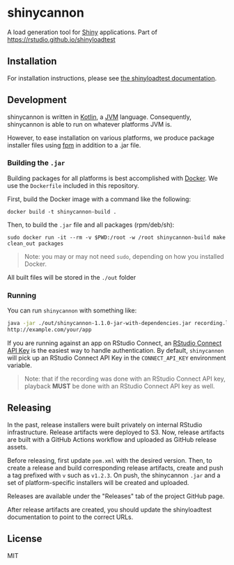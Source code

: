 # shinycannon

A load generation tool for [Shiny](https://shiny.rstudio.com/) applications. Part of https://rstudio.github.io/shinyloadtest

## Installation

For installation instructions, please see [the shinyloadtest documentation](https://rstudio.github.io/shinyloadtest).

## Development

shinycannon is written in [Kotlin][kotlin], a [JVM][jvm] language. Consequently,
shinycannon is able to run on whatever platforms JVM is.

However, to ease installation on various platforms, we produce package installer
files using [fpm][fpm] in addition to a .jar file.

### Building the `.jar`

Building packages for all platforms is best accomplished with [Docker][docker].
We use the `Dockerfile` included in this repository.

First, build the Docker image with a command like the following:

```
docker build -t shinycannon-build .
```

Then, to build the `.jar` file and all packages (rpm/deb/sh):

```
sudo docker run -it --rm -v $PWD:/root -w /root shinycannon-build make clean_out packages
```

> Note: you may or may not need `sudo`, depending on how you installed Docker.

All built files will be stored in the `./out` folder

### Running

You can run `shinycannon` with something like:

```bash
java -jar ./out/shinycannon-1.1.0-jar-with-dependencies.jar recording.log
http://example.com/your/app
```

If you are running against an app on RStudio Connect, an [RStudio Connect API Key](https://docs.rstudio.com/connect/user/api-keys/) is the easiest way to handle authentication. By default, `shinycannon` will pick up an RStudio Connect API Key in the `CONNECT_API_KEY` environment variable.

> Note: that if the recording was done with an RStudio Connect API key, playback **MUST** be done with an RStudio Connect API key as well.


## Releasing

In the past, release installers were built privately on internal
RStudio infrastructure. Release artifacts were deployed to S3. Now,
release artifacts are built with a GitHub Actions workflow and
uploaded as GitHub release assets.

Before releasing, first update `pom.xml` with the desired
version. Then, to create a release and build corresponding release
artifacts, create and push a tag prefixed with `v` such as
`v1.2.3`. On push, the shinycannon `.jar` and a set of
platform-specific installers will be created and uploaded.

Releases are available under the "Releases" tab of the project GitHub
page.

After release artifacts are created, you should update the
shinyloadtest documentation to point to the correct URLs.

## License

MIT

[kotlin]: https://kotlinlang.org/
[jvm]: https://en.wikipedia.org/wiki/Java_virtual_machine
[fpm]: https://github.com/jordansissel/fpm
[docker]: https://github.com/jordansissel/fpm

